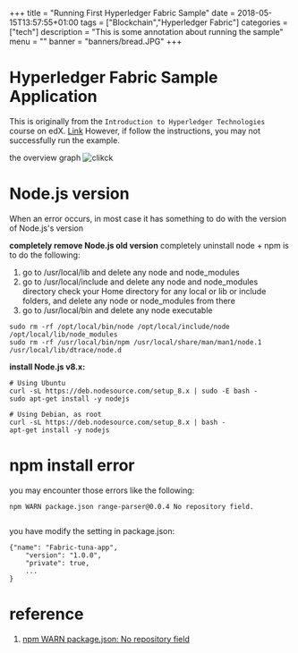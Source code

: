 +++
title =  "Running First Hyperledger Fabric Sample"
date =  2018-05-15T13:57:55+01:00
tags = ["Blockchain","Hyperledger Fabric"]
categories = ["tech"]
description = "This is some annotation about running the sample"
menu = ""
banner = "banners/bread.JPG"
+++

# Hyperledger Fabric Sample Application
This is originally from the `Introduction to Hyperledger Technologies` course on edX. [Link](https://www.edx.org/course/blockchain-business-introduction-linuxfoundationx-lfs171x)
However, if follow the instructions, you may not successfully run the example.

the overview graph
![clikck](https://user-images.githubusercontent.com/10289229/43036680-59b85d68-8d06-11e8-99d3-66b87f2f4b48.png)

# Node.js version
When an error occurs, in most case it has something to do with the version of Node.js's version


**completely remove Node.js old version**
completely uninstall node + npm is to do the following:

1. go to /usr/local/lib and delete any node and node_modules
2. go to /usr/local/include and delete any node and node_modules directory
check your Home directory for any local or lib or include folders, and delete any node or node_modules from there
3. go to /usr/local/bin and delete any node executable

```
sudo rm -rf /opt/local/bin/node /opt/local/include/node /opt/local/lib/node_modules
sudo rm -rf /usr/local/bin/npm /usr/local/share/man/man1/node.1 /usr/local/lib/dtrace/node.d
```


**install Node.js v8.x:**

```
# Using Ubuntu
curl -sL https://deb.nodesource.com/setup_8.x | sudo -E bash -
sudo apt-get install -y nodejs

# Using Debian, as root
curl -sL https://deb.nodesource.com/setup_8.x | bash -
apt-get install -y nodejs

```


# npm install error

you may encounter those errors like the following:

```
npm WARN package.json range-parser@0.0.4 No repository field.


```
you have modify the setting in package.json: 
```
{"name": "Fabric-tuna-app",
    "version": "1.0.0",
    "private": true,
    ...
}
```

# reference
1. [npm WARN package.json: No repository field](https://stackoverflow.com/questions/16827858/npm-warn-package-json-no-repository-field)
